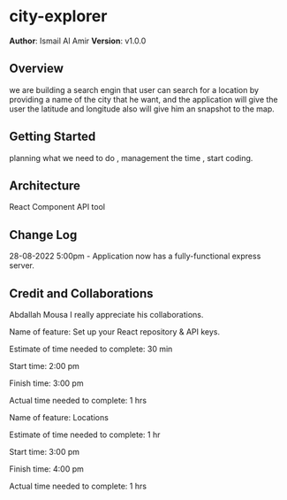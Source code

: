 # city-explorer

**Author**: Ismail Al Amir
**Version**: v1.0.0

## Overview
we are building a search engin that user can search for a location by providing a name of the city that he want, and the application will give the user the latitude and longitude also will give him an snapshot to the map.


## Getting Started
 planning what we need to do ,
 management the time ,
 start coding.

## Architecture
React Component
API tool 

## Change Log

28-08-2022 5:00pm - Application now has a fully-functional express server.

## Credit and Collaborations
Abdallah Mousa 
I really appreciate his collaborations.


Name of feature: Set up your React repository & API keys.

Estimate of time needed to complete: 30 min

Start time: 2:00 pm

Finish time: 3:00 pm

Actual time needed to complete: 1 hrs 

Name of feature: Locations

Estimate of time needed to complete: 1 hr

Start time: 3:00 pm

Finish time: 4:00 pm

Actual time needed to complete: 1 hrs 




